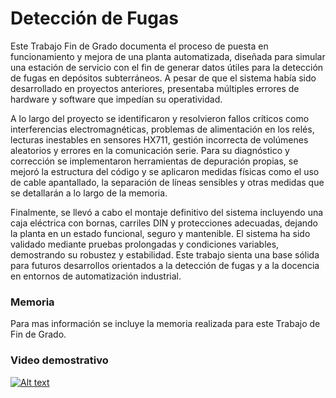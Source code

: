 # Detección de Fugas

Este Trabajo Fin de Grado documenta el proceso de puesta en funcionamiento y mejora de una planta automatizada, diseñada para simular una estación de servicio con el fin de generar datos útiles para la detección de fugas en depósitos subterráneos. A pesar de que el sistema había sido desarrollado en proyectos anteriores, presentaba múltiples errores de hardware y software que impedían su operatividad.

A lo largo del proyecto se identificaron y resolvieron fallos críticos como interferencias electromagnéticas, problemas de alimentación en los relés, lecturas inestables en sensores HX711, gestión incorrecta de volúmenes aleatorios y errores en la comunicación serie. Para su diagnóstico y corrección se implementaron herramientas de depuración propias, se mejoró la estructura del código y se aplicaron medidas físicas como el uso de cable apantallado, la separación de líneas sensibles y otras medidas que se detallarán a lo largo de la memoria.

Finalmente, se llevó a cabo el montaje definitivo del sistema incluyendo una caja eléctrica con bornas, carriles DIN y protecciones adecuadas, dejando la planta en un estado funcional, seguro y mantenible. El sistema ha sido validado mediante pruebas prolongadas y condiciones variables, demostrando su robustez y estabilidad. Este trabajo sienta una base sólida para futuros desarrollos orientados a la detección de fugas y a la docencia en entornos de automatización industrial.

### Memoria

Para mas información se incluye la memoria realizada para este Trabajo de Fin de Grado.

### Video demostrativo

[![Alt text](https://img.youtube.com/vi/p-8AencXYqs/0.jpg)](https://www.youtube.com/watch?v=p-8AencXYqs)